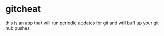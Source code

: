 # gitcheat
this is an app that will run periodic updates for git and will buff up your git hub pushes
